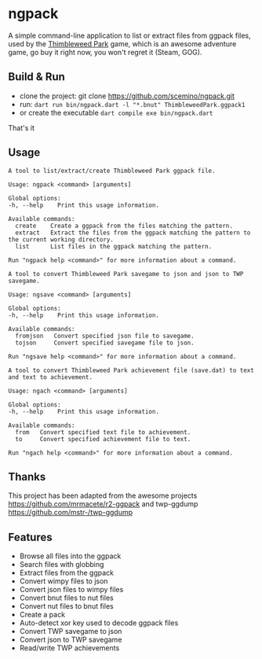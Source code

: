 # ngpack
A simple command-line application to list or extract files from ggpack files, used by the [Thimbleweed Park](https://thimbleweedpark.com) game, which is an awesome adventure game, go buy it right now, you won't regret it (Steam, GOG).

## Build & Run

* clone the project: git clone https://github.com/scemino/ngpack.git
* run: `dart run bin/ngpack.dart -l "*.bnut" ThimbleweedPark.ggpack1`
* or  create the executable `dart compile exe bin/ngpack.dart`

That's it

## Usage
```
A tool to list/extract/create Thimbleweed Park ggpack file.

Usage: ngpack <command> [arguments]

Global options:
-h, --help    Print this usage information.

Available commands:
  create    Create a ggpack from the files matching the pattern.
  extract   Extract the files from the ggpack matching the pattern to the current working directory.
  list      List files in the ggpack matching the pattern.

Run "ngpack help <command>" for more information about a command.
```

```
A tool to convert Thimbleweed Park savegame to json and json to TWP savegame.

Usage: ngsave <command> [arguments]

Global options:
-h, --help    Print this usage information.

Available commands:
  fromjson   Convert specified json file to savegame.
  tojson     Convert specified savegame file to json.

Run "ngsave help <command>" for more information about a command.
```

```
A tool to convert Thimbleweed Park achievement file (save.dat) to text and text to achievement.

Usage: ngach <command> [arguments]

Global options:
-h, --help    Print this usage information.

Available commands:
  from   Convert specified text file to achievement.
  to     Convert specified achievement file to text.

Run "ngach help <command>" for more information about a command.
```

## Thanks
This project has been adapted from the awesome projects https://github.com/mrmacete/r2-ggpack and twp-ggdump https://github.com/mstr-/twp-ggdump

## Features
* Browse all files into the ggpack
* Search files with globbing
* Extract files from the ggpack
* Convert wimpy files to json
* Convert json files to wimpy files
* Convert bnut files to nut files
* Convert nut files to bnut files
* Create a pack
* Auto-detect xor key used to decode ggpack files
* Convert TWP savegame to json
* Convert json to TWP savegame
* Read/write TWP achievements
